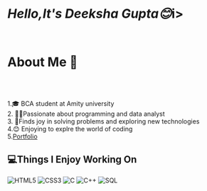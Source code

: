 <h1><i>Hello,It's Deeksha Gupta😊</i>i></h1><br>

<h1><b>About Me 🌻</b></h1><br>

<br>1.🎓 BCA student at Amity university
<br>2. 👩‍💻Passionate about programming and data analyst
<br>3. 🌈Finds joy in solving problems and exploring new technologies
<br>4.😊 Enjoying to explre the world of coding
<Br>5.[Portfolio](http://127.0.0.1:5500/hellofolder/index.html)


## 💻Things I Enjoy Working On
![HTML5](https://img.shields.io/badge/HTML5-%23E34F26.svg?style=for-the-badge&logo=html5&logoColor=white)
![CSS3](https://img.shields.io/badge/CSS3-%231572B6.svg?style=for-the-badge&logo=css3&logoColor=white)
![C](https://img.shields.io/badge/C-%2300599C.svg?style=for-the-badge&logo=c&logoColor=white)
![C++](https://img.shields.io/badge/C++-%2300599C.svg?style=for-the-badge&logo=c%2B%2B&logoColor=white)
![SQL](https://img.shields.io/badge/SQL-%2300f.svg?style=for-the-badge&logo=mysql&logoColor=white)


   

